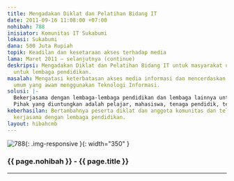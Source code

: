 ```yaml
---
title: Mengadakan Diklat dan Pelatihan Bidang IT
date: 2011-09-16 11:08:00 +07:00
nohibah: 788
inisiator: Komunitas IT Sukabumi
lokasi: Sukabumi
dana: 500 Juta Rupiah
topik: Keadilan dan kesetaraan akses terhadap media
lama: Maret 2011 – selanjutnya (continue)
deskripsi: Mengadakan Diklat dan Pelatihan Bidang IT untuk masyarakat umum, khususnya
  untuk lembaga pendidikan.
masalah: Mengatasi keterbatasan akses media informasi dan mencerdaskan masyarakat
  umum yang awam menggunakan Teknologi Informasi.
solusi: |-
  Bekerjasama dengan lembaga-lembaga pendidikan dan lembaga lainnya untuk mengadakan pelatihan.
  Pihak yang diuntungkan adalah pelajar, mahasiswa, tenaga pendidik, tenaga kependidikan, dan masyarakat umum di wilayah Kota dan Kabupaten Sukabumi.
keberhasilan: Bertambahnya peserta diklat dan anggota komunitas dan telah terjalinnya
  kerjasama dengan lembaga pendidikan.
layout: hibahcmb
---
```


![788](/static/img/hibahcmb/788.png){: .img-responsive }{: width="350" }

### {{ page.nohibah }} - {{ page.title }}

---
